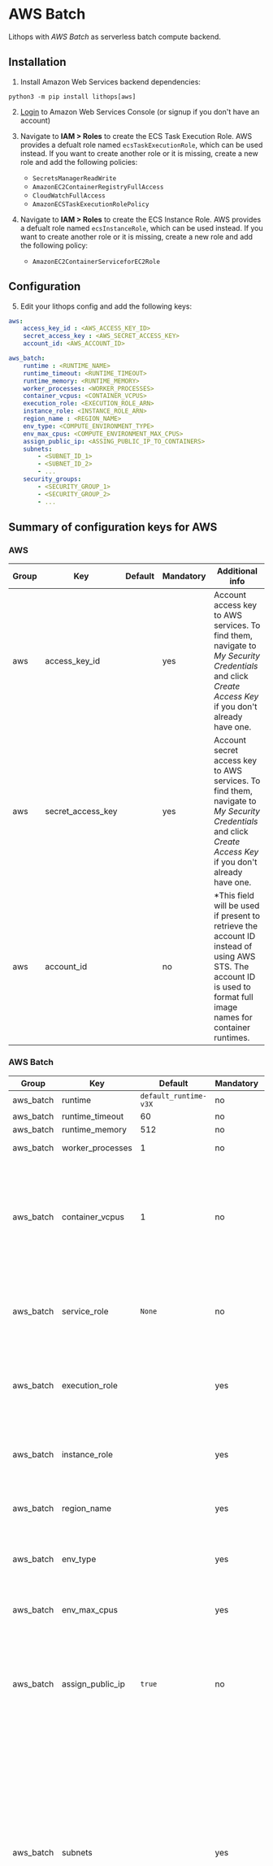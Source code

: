 # AWS Batch

Lithops with *AWS Batch* as serverless batch compute backend.

## Installation

1. Install Amazon Web Services backend dependencies:

```
python3 -m pip install lithops[aws]
```

2. [Login](https://console.aws.amazon.com/?nc2=h_m_mc) to Amazon Web Services Console (or signup if you don't have an account)
 
3. Navigate to **IAM > Roles** to create the ECS Task Execution Role. AWS provides a defualt role named `ecsTaskExecutionRole`, which can be used instead. If you want to create another role or it is missing, create a new role and add the following policies:
    - `SecretsManagerReadWrite`
    - `AmazonEC2ContainerRegistryFullAccess`
    - `CloudWatchFullAccess`
    - `AmazonECSTaskExecutionRolePolicy`

4. Navigate to **IAM > Roles** to create the ECS Instance Role. AWS provides a defualt role named `ecsInstanceRole`, which can be used instead. If you want to create another role or it is missing, create a new role and add the following policy:
    - `AmazonEC2ContainerServiceforEC2Role`

## Configuration

5. Edit your lithops config and add the following keys:

```yaml
aws:
    access_key_id : <AWS_ACCESS_KEY_ID>
    secret_access_key : <AWS_SECRET_ACCESS_KEY>
    account_id: <AWS_ACCOUNT_ID>

aws_batch:
    runtime : <RUNTIME_NAME>
    runtime_timeout: <RUNTIME_TIMEOUT>
    runtime_memory: <RUNTIME_MEMORY>
    worker_processes: <WORKER_PROCESSES>
    container_vcpus: <CONTAINER_VCPUS>
    execution_role: <EXECUTION_ROLE_ARN>
    instance_role: <INSTANCE_ROLE_ARN>
    region_name : <REGION_NAME>
    env_type: <COMPUTE_ENVIRONMENT_TYPE>
    env_max_cpus: <COMPUTE_ENVIRONMENT_MAX_CPUS>
    assign_public_ip: <ASSING_PUBLIC_IP_TO_CONTAINERS>
    subnets:
        - <SUBNET_ID_1>
        - <SUBNET_ID_2>
        - ...
    security_groups:
        - <SECURITY_GROUP_1>
        - <SECURITY_GROUP_2>
        - ...
```

## Summary of configuration keys for AWS

### AWS

|Group|Key|Default|Mandatory|Additional info|
|---|---|---|---|---|
|aws | access_key_id | |yes | Account access key to AWS services. To find them, navigate to *My Security Credentials* and click *Create Access Key* if you don't already have one. |
|aws | secret_access_key | |yes | Account secret access key to AWS services. To find them, navigate to *My Security Credentials* and click *Create Access Key* if you don't already have one. |
|aws | account_id | |no | *This field will be used if present to retrieve the account ID instead of using AWS STS. The account ID is used to format full image names for container runtimes. |

### AWS Batch

| Group      | Key              |Default|Mandatory|Additional info|
|------------|------------------|---|---|---|
| aws_batch  | runtime          | `default_runtime-v3X` | no | Runtime name |
| aws_batch  | runtime_timeout  | 60 | no | Runtime timeout |
| aws_batch  | runtime_memory   | 512 | no | Runtime memory |
| aws_batch  | worker_processes | 1 | no | Worker processes |
| aws_batch  | container_vcpus  | 1 | no | Number of vCPUs assigned to each task container. It can be different from `worker_processes`. Use it to run a task that uses multiple processes within a container. |
| aws_batch  | service_role     | `None` | no | Service role for AWS Batch. Leave empty for use a service-linked execution role. More info [here](https://docs.aws.amazon.com/batch/latest/userguide/using-service-linked-roles.html) |
| aws_batch  | execution_role   |  | yes | ARN of the execution role used to execute AWS Batch tasks on ECS for Fargate environments |
| aws_batch  | instance_role    |  | yes | ARN of the execution role used to execute AWS Batch tasks on ECS for EC2 environments |
| aws_batch  | region_name      |  | yes | Region name (like `us-east-1`) where to deploy the ECS cluster |
| aws_batch  | env_type         |  | yes | Compute environment type, one of: `["EC2", "SPOT", "FARGATE", "FARGATE_SPOT"]` |
| aws_batch  | env_max_cpus     |  | yes | Maximum total CPUs of the compute environment  |
| aws_batch  | assign_public_ip | `true` | no | Assing public IPs to ECS task containers. Set to `true` if the tasks are being deployed in a public subnet. Set to `false` when deploying on a private subnet. |
| aws_batch  | subnets          |  | yes | List of subnets where to deploy the ECS task containers. Note that if you are using a **private subnet**, you can set `assing_public_ip` to `false` but make sure containers can reach other AWS services like ECR, Secrets service, etc., by, for example, using a NAT gateway. If you are using a **public subnet** you must set `assing_public_ip` to `true` |
| aws_batch  | security_groups  |  | yes | List of Security groups to attach for ECS task containers. By default, you can use a security group that accepts all outbound traffic but blocks all inbound traffic. |


## Viewing the execution logs

You can view the function executions logs in your local machine using the *lithops client*:

```bash
lithops logs poll
```